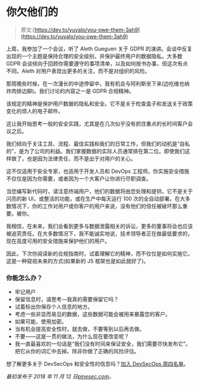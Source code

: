 # 你欠他们的

> 原文:[https://dev.to/yuvalo/you-owe-them-3ah9](https://dev.to/yuvalo/you-owe-them-3ah9)

上周，我参加了一个会议，听了 Aleth Gueguen 关于 GDPR 的演讲。会谈中反复出现的一个主题是保持合理的安全级别，并保护最终用户的数据隐私。大多数 GDPR 会谈倾向于回顾你需要遵守的事项清单，以及如何按书办事，但这次有点不同。Aleth 对用户表现出更多的关注，而不是对组织的风险。

那周晚些时候，在一次漫长的中途停留中，我有机会与阿利斯坐下来(边吃维也纳炸肉排边聊)。我们讨论的内容之一是 GDPR 合规精神。

该规定的精神是保护用户数据的隐私和安全。它不是关于检查盒子和发送关于政策变化的烦人的电子邮件。

这让我开始思考一般的安全实践，尤其是在几次似乎没有抓住重点的长时间客户会议之后。

我们倾向于关注工具、流程、最佳实践和我们的日常工作，但我们的动机是“自私的”，是为了公司的利益。我们掌握数据的实际人员通常排在第二位。即使我们这样做了，也是因为法律责任，而不是出于对用户的关心。

这不仅适用于安全专家，也适用于开发人员和 DevOps 工程师。你实施安全措施不仅仅是因为你需要，或者因为一个大客户让你进行尽职调查。

当您编写新代码时，请注意终端用户，他们的数据将由您处理和提供。它不是关于闪亮的新 UI，或整洁的功能，或在生产中每天运行 100 次的全自动部署。在大多数情况下，你的工作对用户或你客户的用户来说，没有他们的信任被破坏那么重要。被你。

我相信，在未来，我们会看到更多与数据泄露相关的诉讼，更多的董事将会也应该被追究责任。在大多数情况下，我不能诚实地说，技术领导者正在做最低要求的，现在高度可用的安全措施来保护他们的用户。

因此，下次你阅读新的合规指南时，试着理解它的精神，而不仅仅是如何实施它。这是一种窥视未来的方式(如果新的 JS 框架也是如此就好了)。

### 你能怎么办？

*   牢记用户
*   保留信息时，请思考—我真的需要保留它吗？
*   试着标出你保存个人信息的地方。
*   考虑一些非显而易见的数据，这些数据可能会被用来暴露您的客户。
*   如果可能，使用加密。
*   当有机会提高安全性时，就去做，不要等到以后再去做。
*   不要——这是一贯的做法，为什么现在要改变呢？
*   我一直最喜欢的一句话是“我们没有时间来保证安全，我们需要尽快发布它”。把它从你的词汇中去掉。除非你做了正确的风险评估。

想了解更多关于 DevSecOps 和安全性的信息吗？[加入 DevSecOps 周四名单](https://pinesec.com/devsecops-thursday)。

*最初发布于 2018 年 11 月 12 日[pinesec.com](https://pinesec.com)。*